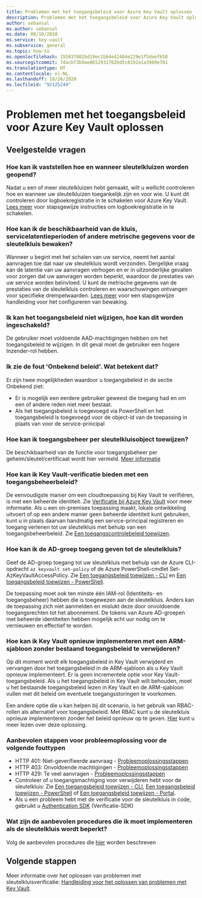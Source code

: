 ```yaml
---
title: Problemen met het toegangsbeleid voor Azure Key Vault oplossen
description: Problemen met het toegangsbeleid voor Azure Key Vault oplossen
author: sebansal
ms.author: sebansal
ms.date: 08/10/2020
ms.service: key-vault
ms.subservice: general
ms.topic: how-to
ms.openlocfilehash: 155837802bd19ec1bb4e41484e229e1f5daef658
ms.sourcegitcommit: 7dacbf3b9ae0652931762bd5c8192a1a3989e701
ms.translationtype: HT
ms.contentlocale: nl-NL
ms.lasthandoff: 10/16/2020
ms.locfileid: "92125249"
---
```

# <a name="troubleshooting-azure-key-vault-access-policy-issues"></a>Problemen met het toegangsbeleid voor Azure Key Vault oplossen

## <a name="frequently-asked-questions"></a>Veelgestelde vragen

### <a name="how-can-i-identify-how-and-when-key-vaults-are-accessed"></a>Hoe kan ik vaststellen hoe en wanneer sleutelkluizen worden geopend?

Nadat u een of meer sleutelkluizen hebt gemaakt, wilt u wellicht controleren hoe en wanneer uw sleutelkluizen toegankelijk zijn en voor wie. U kunt dit controleren door logboekregistratie in te schakelen voor Azure Key Vault. [Lees meer](https://docs.microsoft.com/azure/key-vault/general/logging) voor stapsgewijze instructies om logboekregistratie in te schakelen.

### <a name="how-can-i-monitor-vault-availability-service-latency-periods-or-other-performance-metrics-for-key-vault"></a>Hoe kan ik de beschikbaarheid van de kluis, servicelatentieperioden of andere metrische gegevens voor de sleutelkluis bewaken?

Wanneer u begint met het schalen van uw service, neemt het aantal aanvragen toe dat naar uw sleutelkluis wordt verzonden. Dergelijke vraag kan de latentie van uw aanvragen verhogen en er in uitzonderlijke gevallen voor zorgen dat uw aanvragen worden beperkt, waardoor de prestaties van uw service worden beïnvloed. U kunt de metrische gegevens van de prestaties van de sleutelkluis controleren en waarschuwingen ontvangen voor specifieke drempelwaarden. [Lees meer](https://docs.microsoft.com/azure/key-vault/general/alert) voor een stapsgewijze handleiding voor het configureren van bewaking.

### <a name="i-am-not-able-to-modify-access-policy-how-can-it-be-enabled"></a>Ik kan het toegangsbeleid niet wijzigen, hoe kan dit worden ingeschakeld?
De gebruiker moet voldoende AAD-machtigingen hebben om het toegangsbeleid te wijzigen. In dit geval moet de gebruiker een hogere Inzender-rol hebben.

### <a name="i-am-seeing-unkwown-policy-error-what-does-that-mean"></a>Ik zie de fout 'Onbekend beleid'. Wat betekent dat?
Er zijn twee mogelijkheden waardoor u toegangsbeleid in de sectie Onbekend ziet:
* Er is mogelijk een eerdere gebruiker geweest die toegang had en om een of andere reden niet meer bestaat.
* Als het toegangsbeleid is toegevoegd via PowerShell en het toegangsbeleid is toegevoegd voor de object-id van de toepassing in plaats van voor de service-principal

### <a name="how-can-i-assign-access-control-per-key-vault-object"></a>Hoe kan ik toegangsbeheer per sleutelkluisobject toewijzen? 

De beschikbaarheid van de functie voor toegangsbeheer per geheim/sleutel/certificaat wordt hier vermeld. [Meer informatie](https://feedback.azure.com/forums/906355-azure-key-vault/suggestions/32213176-per-secret-key-certificate-access-control)

### <a name="how-can-i-provide-key-vault-authenticate-using-access-control-policy"></a>Hoe kan ik Key Vault-verificatie bieden met een toegangsbeheerbeleid?

De eenvoudigste manier om een cloudtoepassing bij Key Vault te verifiëren, is met een beheerde identiteit. Zie [Verificatie bij Azure Key Vault](authentication.md) voor meer informatie.
Als u een on-premises toepassing maakt, lokale ontwikkeling uitvoert of op een andere manier geen beheerde identiteit kunt gebruiken, kunt u in plaats daarvan handmatig een service-principal registreren en toegang verlenen tot uw sleutelkluis met behulp van een toegangsbeheerbeleid. Zie [Een toegangscontrolebeleid toewijzen](assign-access-policy-portal.md).

### <a name="how-can-i-give-the-ad-group-access-to-the-key-vault"></a>Hoe kan ik de AD-groep toegang geven tot de sleutelkluis?

Geef de AD-groep toegang tot uw sleutelkluis met behulp van de Azure CLI-opdracht `az keyvault set-policy` of de Azure PowerShell-cmdlet Set-AzKeyVaultAccessPolicy. Zie [Een toegangsbeleid toewijzen - CLI](assign-access-policy-cli.md) en [Een toegangsbeleid toewijzen - PowerShell](assign-access-policy-powershell.md).

De toepassing moet ook ten minste één IAM-rol (Identiteits- en toegangsbeheer) hebben die is toegewezen aan de sleutelkluis. Anders kan de toepassing zich niet aanmelden en mislukt deze door onvoldoende toegangsrechten tot het abonnement. De tokens van Azure AD-groepen met beheerde identiteiten hebben mogelijk acht uur nodig om te vernieuwen en effectief te worden.

### <a name="how-can-i-redeploy-key-vault-with-arm-template-without-deleting-existing-access-policies"></a>Hoe kan ik Key Vault opnieuw implementeren met een ARM-sjabloon zonder bestaand toegangsbeleid te verwijderen?

Op dit moment wordt elk toegangsbeleid in Key Vault verwijderd en vervangen door het toegangsbeleid in de ARM-sjabloon als u Key Vault opnieuw implementeert. Er is geen incrementele optie voor Key Vault-toegangsbeleid. Als u het toegangsbeleid in Key Vault wilt behouden, moet u het bestaande toegangsbeleid lezen in Key Vault en de ARM-sjabloon vullen met dit beleid om eventuele toegangsstoringen te voorkomen.

Een andere optie die u kan helpen bij dit scenario, is het gebruik van RBAC-rollen als alternatief voor toegangsbeleid. Met RBAC kunt u de sleutelkluis opnieuw implementeren zonder het beleid opnieuw op te geven. [Hier](https://docs.microsoft.com/azure/key-vault/general/rbac-guide) kunt u meer lezen over deze oplossing.

### <a name="recommended-troubleshooting-steps-for-following-error-types"></a>Aanbevolen stappen voor probleemoplossing voor de volgende fouttypen

* HTTP 401: Niet-geverifieerde aanvraag - [Probleemoplossingsstappen](rest-error-codes.md#http-401-unauthenticated-request)
* HTTP 403: Onvoldoende machtigingen - [Probleemoplossingsstappen](rest-error-codes.md#http-403-insufficient-permissions)
* HTTP 429: Te veel aanvragen - [Probleemoplossingsstappen](rest-error-codes.md#http-429-too-many-requests)
* Controleer of u toegangsmachtiging voor verwijderen hebt voor de sleutelkluis: Zie [Een toegangsbeleid toewijzen - CLI](assign-access-policy-cli.md), [Een toegangsbeleid toewijzen - PowerShell](assign-access-policy-powershell.md) of [Een toegangsbeleid toewijzen - Portal](assign-access-policy-portal.md).
* Als u een probleem hebt met de verificatie voor de sleutelkluis in code, gebruikt u [Authentication SDK](https://azure.github.io/azure-sdk/posts/2020-02-25/defaultazurecredentials.html) (Verificatie-SDK)

### <a name="what-are-the-best-practices-i-should-implement-when-key-vault-is-getting-throttled"></a>Wat zijn de aanbevolen procedures die ik moet implementeren als de sleutelkluis wordt beperkt?
Volg de aanbevolen procedures die [hier](overview-throttling.md#how-to-throttle-your-app-in-response-to-service-limits) worden beschreven

## <a name="next-steps"></a>Volgende stappen

Meer informatie over het oplossen van problemen met sleutelkluisverificatie: [Handleiding voor het oplossen van problemen met Key Vault](rest-error-codes.md).
